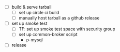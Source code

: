 * [ ] build & serve tarball
  * [ ] set up circle ci build
  * [ ] manually host tarball as a github release
* [ ] set up smoke test
    * [ ] TF: set up smoke test space with security group
    * [ ] set up common-broker script
        * p-mysql
* [ ] release